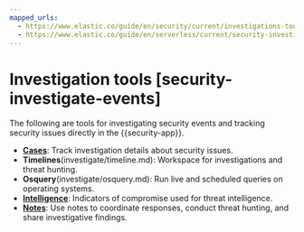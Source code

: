 ```yaml
---
mapped_urls:
  - https://www.elastic.co/guide/en/security/current/investigations-tools.html
  - https://www.elastic.co/guide/en/serverless/current/security-investigate-events.html
---
```


# Investigation tools [security-investigate-events]

The following are tools for investigating security events and tracking security issues directly in the {{security-app}}.

* [**Cases**](investigate/cases.md): Track investigation details about security issues.
* **Timelines**(investigate/timeline.md): Workspace for investigations and threat hunting.
* **Osquery**(investigate/osquery.md): Run live and scheduled queries on operating systems.
* [**Intelligence**](../../troubleshoot/security/indicators-of-compromise.md): Indicators of compromise used for threat intelligence.
* [**Notes**](investigate/notes.md): Use notes to coordinate responses, conduct threat hunting, and share investigative findings.

